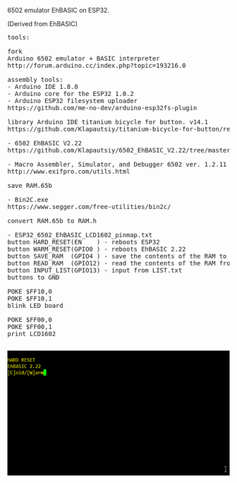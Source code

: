 
6502 emulator EhBASIC on ESP32.

(Derived from EhBASIC)

<pre>
tools:

fork
Arduino 6502 emulator + BASIC interpreter
http://forum.arduino.cc/index.php?topic=193216.0

assembly tools:
- Arduino IDE 1.8.8
- Arduino core for the ESP32 1.0.2
- Arduino ESP32 filesystem uploader
https://github.com/me-no-dev/arduino-esp32fs-plugin

library Arduino IDE titanium bicycle for button. v14.1
https://github.com/Klapautsiy/titanium-bicycle-for-button/releases/tag/BUTTON-v14.1

- 6502 EhBASIC V2.22
https://github.com/Klapautsiy/6502_EhBASIC_V2.22/tree/master/patched

- Macro Assembler, Simulator, and Debugger 6502 ver. 1.2.11
http://www.exifpro.com/utils.html

save RAM.65b

- Bin2C.exe
https://www.segger.com/free-utilities/bin2c/

convert RAM.65b to RAM.h

- ESP32_6502_EhBASIC_LCD1602_pinmap.txt
button HARD_RESET(EN    ) - reboots ESP32
button WARM_RESET(GPIO0 ) - reboots EhBASIC 2.22
button SAVE_RAM  (GPIO4 ) - save the contents of the RAM to the SPIFFS ESP32
button READ_RAM  (GPIO12) - read the contents of the RAM from SPIFFS ESP32
button INPUT_LIST(GPIO13) - input from LIST.txt
buttons to GND

POKE $FF10,0
POKE $FF10,1
blink LED board

POKE $FF00,0
POKE $FF00,1
print LCD1602

</pre>

![](https://raw.githubusercontent.com/Klapautsiy/6502_EhBASIC_ESP32_Arduino/master/6502_EhBASIC_ESP32.gif)

